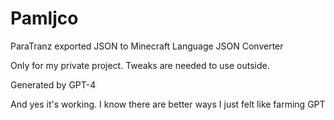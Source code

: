 # Pamljco
ParaTranz exported JSON to Minecraft Language JSON Converter

Only for my private project. Tweaks are needed to use outside.

Generated by GPT-4

And yes it's working.
I know there are better ways I just felt like farming GPT
